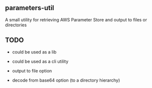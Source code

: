 ## parameters-util
A small utility for retrieving AWS Parameter Store and output to files or directories

## TODO

- could be used as a lib

- could be used as a cli utility

- output to file option

- decode from base64 option (to a directory hierarchy)
